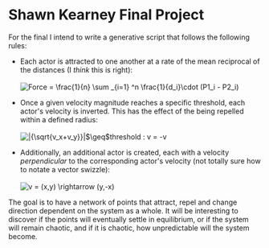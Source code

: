 # Shawn Kearney Final Project

For the final I intend to write a generative script that follows the following rules:

* Each actor is attracted to one another at a rate of the mean reciprocal of the distances (I *think* this is right):<br><br><img src="https://latex.codecogs.com/gif.latex?F&space;=&space;\frac{1}{n}&space;\sum&space;_{i=1}&space;^n&space;\frac{1}{d_i}\cdot&space;(P1_i&space;-&space;P2_i)" title="Force = \frac{1}{n} \sum _{i=1} ^n \frac{1}{d_i}\cdot (P1_i - P2_i)" />

* Once a given velocity magnitude reaches a specific threshold, each actor's velocity is inverted. This has the effect of the being repelled within a defined radius:<br><br><img src="https://latex.codecogs.com/gif.latex?|{\sqrt{v_x&plus;v_y}}|$\geq$threshold&space;:&space;v&space;=&space;-v" title="|{\sqrt{v_x+v_y}}|$\geq$threshold : v = -v" /><br>

* Additionally, an additional actor is created, each with a velocity *perpendicular* to the corresponding actor's velocity (not totally sure how to notate a vector swizzle):<br><br><img src="https://latex.codecogs.com/gif.latex?v&space;=&space;(x,y)&space;\rightarrow&space;(y,-x)" title="v = (x,y) \rightarrow (y,-x)" />

The goal is to have a network of points that attract, repel and change direction dependent on the system as a whole. It will be interesting to discover if the points will eventually settle in equilibrium, or if the system will remain chaotic, and if it is chaotic, how unpredictable will the system become.